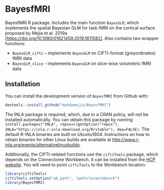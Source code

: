 # BayesfMRI

BayesfMRI R package. Includes the main function `BayesGLM`, which implements the spatial Bayesian GLM for task fMRI on the cortical surface proposed by Mejia et al. 2019a [https://doi.org/10.1080/01621459.2019.1611582].  Also contains two wrapper functions:

* `BayesGLM_cifti` – implements `BayesGLM` on CIFTI-format (greyordinates) fMRI data
* `BayesGLM_slice` - implements `BayesGLM` on slice-wise volumetric fMRI data

## Installation

You can install the development version of `BayesfMRI` from Github with:

``` r
devtools::install_github("mandymejia/BayesfMRI")
```

The INLA package is required, which, due to a CRAN policy, will not be installed automatically. You can obtain this package by running `install.packages("INLA", repos=c(getOption("repos"), INLA="https://inla.r-inla-download.org/R/stable"), dep=FALSE)`. The default R-INLA binaries are built on Ubuntu1604. Instructions on how to obtain binaries for other Linux builds are available at http://www.r-inla.org/events/alternativelinuxbuilds.

Additionally, the CIFTI-related functions use the `ciftiTools` package, which depends on the Connectome Workbench. It can be installed from the [HCP website](https://www.humanconnectome.org/software/get-connectome-workbench). You will need to point `ciftiTools` to the Workbench location:

``` r
library(ciftiTools)
ciftiTools.setOption("wb_path", "path/to/workbench")
library(BayesfMRI)
```